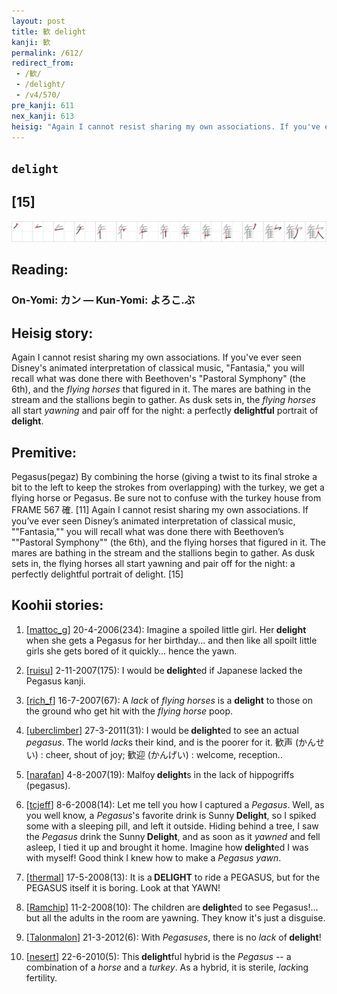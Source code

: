 ```yaml
---
layout: post
title: 歓 delight
kanji: 歓
permalink: /612/
redirect_from:
 - /歓/
 - /delight/
 - /v4/570/
pre_kanji: 611
nex_kanji: 613
heisig: "Again I cannot resist sharing my own associations. If you've ever seen Disney's animated interpretation of classical music, &quot;Fantasia,&quot; you will recall what was done there with Beethoven's &quot;Pastoral Symphony&quot; (the 6th), and the <i>flying horses</i> that figured in it. The mares are bathing in the stream and the stallions begin to gather. As dusk sets in, the <i>flying horses</i> all start <i>yawning</i> and pair off for the night: a perfectly <b>delightful</b> portrait of <b>delight</b>. Pegasus(pegaz) By combining the horse (giving a twist to its final stroke a bit to the left to keep the strokes from overlapping) with the turkey, we get a flying horse or Pegasus. Be sure not to confuse with the turkey house from FRAME 567 確. [11] Again I cannot resist sharing my own associations. If you’ve ever seen Disney’s animated interpretation of classical music, ""Fantasia,"" you will recall what was done there with Beethoven’s ""Pastoral Symphony"" (the 6th), and the flying horses that figured in it. The mares are bathing in the stream and the stallions begin to gather. As dusk sets in, the flying horses all start yawning and pair off for the night: a perfectly delightful portrait of delight. [15]"
---
```


## `delight`

## [15]

<div class="stroke"><img src="../images/E6AD93.png" /></div>

## Reading:

### On-Yomi: カン &mdash; Kun-Yomi: よろこ.ぶ

## Heisig story:

Again I cannot resist sharing my own associations. If you've ever seen Disney's animated interpretation of classical music, &quot;Fantasia,&quot; you will recall what was done there with Beethoven's &quot;Pastoral Symphony&quot; (the 6th), and the <i>flying horses</i> that figured in it. The mares are bathing in the stream and the stallions begin to gather. As dusk sets in, the <i>flying horses</i> all start <i>yawning</i> and pair off for the night: a perfectly <b>delightful</b> portrait of <b>delight</b>.

## Premitive:

Pegasus(pegaz) By combining the horse (giving a twist to its final stroke a bit to the left to keep the strokes from overlapping) with the turkey, we get a flying horse or Pegasus. Be sure not to confuse with the turkey house from FRAME 567 確. [11] Again I cannot resist sharing my own associations. If you’ve ever seen Disney’s animated interpretation of classical music, ""Fantasia,"" you will recall what was done there with Beethoven’s ""Pastoral Symphony"" (the 6th), and the flying horses that figured in it. The mares are bathing in the stream and the stallions begin to gather. As dusk sets in, the flying horses all start yawning and pair off for the night: a perfectly delightful portrait of delight. [15]

## Koohii stories:

1) [<a href="http://kanji.koohii.com/profile/mattoc_g">mattoc_g</a>] 20-4-2006(234): Imagine a spoiled little girl. Her<strong> delight</strong> when she gets a Pegasus for her birthday... and then like all spoilt little girls she gets bored of it quickly... hence the yawn.

2) [<a href="http://kanji.koohii.com/profile/ruisu">ruisu</a>] 2-11-2007(175): I would be<strong> delight</strong>ed if Japanese lacked the Pegasus kanji.

3) [<a href="http://kanji.koohii.com/profile/rich_f">rich_f</a>] 16-7-2007(67): A <em>lack</em> of <em>flying horses</em> is a <strong>delight</strong> to those on the ground who get hit with the <em>flying horse</em> poop.

4) [<a href="http://kanji.koohii.com/profile/uberclimber">uberclimber</a>] 27-3-2011(31): I would be<strong> delight</strong>ed to see an actual <em>pegasus</em>. The world <em>lack</em>s their kind, and is the poorer for it. 歓声 (かんせい) : cheer, shout of joy; 歓迎 (かんげい) : welcome, reception..

5) [<a href="http://kanji.koohii.com/profile/narafan">narafan</a>] 4-8-2007(19): Malfoy<strong> delight</strong>s in the lack of hippogriffs (pegasus).

6) [<a href="http://kanji.koohii.com/profile/tcjeff">tcjeff</a>] 8-6-2008(14): Let me tell you how I captured a <em>Pegasus</em>. Well, as you well know, a <em>Pegasus</em>&#039;s favorite drink is Sunny<strong> Delight</strong>, so I spiked some with a sleeping pill, and left it outside. Hiding behind a tree, I saw the <em>Pegasus</em> drink the Sunny<strong> Delight</strong>, and as soon as it <em>yawned</em> and fell asleep, I tied it up and brought it home. Imagine how<strong> delight</strong>ed I was with myself! Good think I knew how to make a <em>Pegasus yawn</em>.

7) [<a href="http://kanji.koohii.com/profile/thermal">thermal</a>] 17-5-2008(13): It is a<strong> DELIGHT</strong> to ride a PEGASUS, but for the PEGASUS itself it is boring. Look at that YAWN!

8) [<a href="http://kanji.koohii.com/profile/Ramchip">Ramchip</a>] 11-2-2008(10): The children are<strong> delight</strong>ed to see Pegasus!... but all the adults in the room are yawning. They know it&#039;s just a disguise.

9) [<a href="http://kanji.koohii.com/profile/Talonmalon">Talonmalon</a>] 21-3-2012(6): With <em> Pegasuses</em>, there is no <em>lack</em> of<strong> delight</strong>!

10) [<a href="http://kanji.koohii.com/profile/nesert">nesert</a>] 22-6-2010(5): This<strong> delight</strong>ful hybrid is the <em>Pegasus</em> -- a combination of a <em>horse</em> and a <em>turkey</em>. As a hybrid, it is sterile, <em>lack</em>ing fertility.

